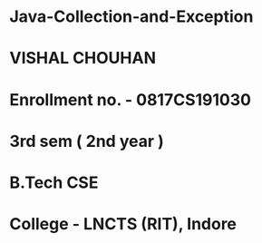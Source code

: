 # Java-Collection-and-Exception

# VISHAL CHOUHAN
#  Enrollment no. - 0817CS191030
# 3rd sem ( 2nd year ) 
  # B.Tech CSE
# College - LNCTS (RIT), Indore


